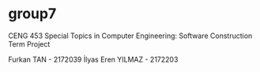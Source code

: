 # group7

CENG 453 Special Topics in Computer Engineering: Software Construction Term Project

Furkan TAN - 2172039
İlyas Eren YILMAZ - 2172203

